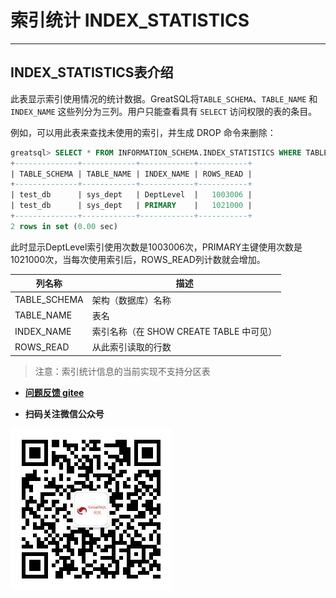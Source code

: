 # 索引统计 INDEX_STATISTICS

---

## INDEX_STATISTICS表介绍

此表显示索引使用情况的统计数据。GreatSQL将`TABLE_SCHEMA`、`TABLE_NAME` 和 `INDEX_NAME` 这些列分为三列。用户只能查看具有 `SELECT` 访问权限的表的条目。

例如，可以用此表来查找未使用的索引，并生成 DROP 命令来删除：

```sql
greatsql> SELECT * FROM INFORMATION_SCHEMA.INDEX_STATISTICS WHERE TABLE_NAME='sys_dept';
+--------------+------------+------------+-----------+
| TABLE_SCHEMA | TABLE_NAME | INDEX_NAME | ROWS_READ |
+--------------+------------+------------+-----------+
| test_db      | sys_dept   | DeptLevel  |   1003006 |
| test_db      | sys_dept   | PRIMARY    |   1021000 |
+--------------+------------+------------+-----------+
2 rows in set (0.00 sec)
```

此时显示DeptLevel索引使用次数是1003006次，PRIMARY主键使用次数是1021000次，当每次使用索引后，ROWS_READ列计数就会增加。

| 列名称       | 描述                                    |
| ------------ | --------------------------------------- |
| TABLE_SCHEMA | 架构（数据库）名称                      |
| TABLE_NAME   | 表名                                    |
| INDEX_NAME   | 索引名称（在 SHOW CREATE TABLE 中可见） |
| ROWS_READ    | 从此索引读取的行数                      |

> 注意：索引统计信息的当前实现不支持分区表

- **[问题反馈 gitee](https://gitee.com/GreatSQL/GreatSQL-Manual/issues)**

- **扫码关注微信公众号**

![greatsql-wx](../greatsql-wx.jpg)
